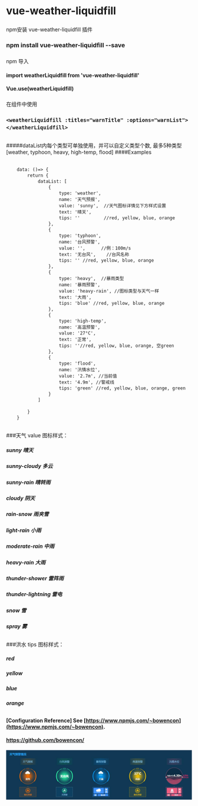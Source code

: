 # vue-weather-liquidfill

###
npm安装 vue-weather-liquidfill 插件

### npm install vue-weather-liquidfill --save

### 
npm 导入
#### import weatherLiquidfill from 'vue-weather-liquidfill'
#### Vue.use(weatherLiquidfill)
###
在组件中使用
### `<weatherLiquidfill :titles="warnTitle" :options="warnList"></weatherLiquidfill>`
##
#####dataList内每个类型可单独使用，并可以自定义类型个数, 最多5种类型[weather, typhoon, heavy, high-temp, flood]
####Examples
```

	data: ()=> {
		return {
			dataList: [
				{
					type: 'weather',
					name: '天气预报',
					value: 'sunny',  //天气图标详情见下方样式设置
					text: '晴天',
					tips: '' 		 //red, yellow, blue, orange
				},
				{
					type: 'typhoon',
					name: '台风预警',
					value: '',		//例：100m/s
					text: '无台风',	//台风名称
					tips: '' //red, yellow, blue, orange
				},
				{
					type: 'heavy', 	//暴雨类型
					name: '暴雨预警',
					value: 'heavy-rain', //图标类型与天气一样
					text: '大雨',
					tips: 'blue' //red, yellow, blue, orange
				},
				{
					type: 'high-temp',
					name: '高温预警',
					value: '27°C',
					text: '正常',
					tips: ''//red, yellow, blue, orange, 空green
				},
				{
					type: 'flood',
					name: '汛情水位',
					value: '2.7m', //当前值
					text: '4.9m', //警戒线
					tips: 'green' //red, yellow, blue, orange, green
				}
			]
			
	    }
	}
	
``` 
  
###天气 value 图标样式：
##### sunny  晴天 
##### sunny-cloudy 多云
##### sunny-rain   晴转雨
##### cloudy 	   阴天 
##### rain-snow    雨夹雪
##### light-rain   小雨
##### moderate-rain  中雨 
##### heavy-rain  	 大雨
##### thunder-shower  	 雷阵雨 
##### thunder-lightning  雷电
##### snow   雪
##### spray  雾

##
###洪水 tips 图标样式：
##### red
##### yellow
##### blue
##### orange
##
#### [Configuration Reference] See [https://www.npmjs.com/~bowencon](https://www.npmjs.com/~bowencon).
#### https://github.com/bowencon/
![Image text](https://github.com/bowencon/vue-weather-liquidfill/blob/master/preview.jpg)